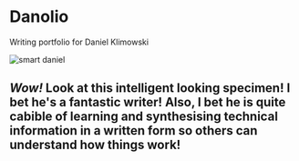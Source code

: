 # Danolio
Writing portfolio for Daniel Klimowski

![smart daniel](https://cdn.discordapp.com/attachments/552500104678998016/1116142368790413312/IMG_1538.jpg)
## **_Wow!_** Look at this intelligent looking specimen! I bet he's a fantastic writer! Also, I bet he is quite cabible of learning and synthesising technical information in a written form so others can understand how things work! 
